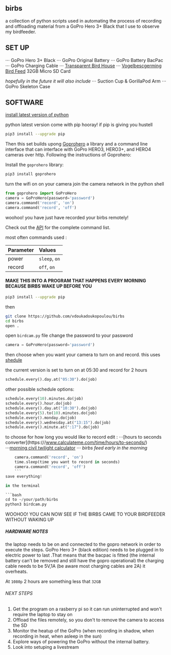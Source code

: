 ## birbs
a collection of python scripts used in automating the process of recording and offloading material from a GoPro Hero 3+ Black that I use to observe my birdfeeder.

## SET UP
⋅⋅⋅ GoPro Hero 3+ Black
⋅⋅⋅ GoPro Original Battery
⋅⋅⋅ GoPro Battery BacPac
⋅⋅⋅ GoPro Charging Cable
⋅⋅⋅ [Transparent Bird House](https://www.amazon.com/iFCOW-Transparent-Acrylic-Absorption-Installation/dp/B084L14RCT/ref=sr_1_29?dchild=1&keywords=acrylic+bird+feeders&qid=1587835858&sr=8-29)
⋅⋅⋅ [Vogelbescgerming Bird Feed](https://www.vogelbeschermingshop.nl/4-seizoenenstrooivoer-met-meelwormen-25-kg)
32GB Micro SD Card

*hopefully in the future it will also include*
⋅⋅⋅ Suction Cup & GorillaPod Arm
⋅⋅⋅ GoPro Skeleton Case


## SOFTWARE
[install latest version of python](https://www.python.org/downloads/)

python latest version come with pip hooray!
if pip is giving you hustell

```bash
pip3 install --upgrade pip
```

Then this set builds upong [Goprohero](https://github.com/joshvillbrandt/goprohero) a library and a command line interface that can interface with GoPro HERO3, HERO3+, and HERO4 cameras over http.
Following the instructions of Goprohero:

Install the `goprohero` library:

```bash
pip3 install goprohero
```
turn the wifi on on your camera
join the camera network
in the python shell

```python
from goprohero import GoProHero
camera = GoProHero(password='password')
camera.command('record', 'on')
camera.command('record', 'off')
```

woohoo! you have just have recorded your birbs remotely!

Check out the [API](https://github.com/joshvillbrandt/goprohero/blob/master/docs/API.md) for the complete command list.

most often commands used :

Parameter | Values
--- |:---
power | `sleep`, `on`
record | `off`, `on`
  
#### MAKE THIS INTO A PROGRAM THAT HAPPENS EVERY MORNING BECAUSE BIRBS WAKE UP BEFORE YOU

```bash
pip3 install --upgrade pip
```
then

```bash
git clone https://github.com/vdoukadoukopoulou/birbs
cd birbs
open .
```

open `birdcam.py` file 
change the password to your password

```python
camera = GoProHero(password='password')
```
then choose when you want your camera to turn on and record.
this uses [shedule](https://pypi.org/project/schedule/)

the current version is set to turn on at 05:30 and record for 2 hours
```python
schedule.every().day.at("05:30").do(job)
```

other possible schedule options:
```python
schedule.every(10).minutes.do(job)
schedule.every().hour.do(job)
schedule.every().day.at("10:30").do(job)
schedule.every(5).to(10).minutes.do(job)
schedule.every().monday.do(job)
schedule.every().wednesday.at("13:15").do(job)
schedule.every().minute.at(":17").do(job)
```

to choose for how long you would like to record edit :
⋅⋅⋅[hours to seconds converter](https:(//www.calculateme.com/time/hours/to-seconds/)
⋅⋅⋅[morning civil twilight calculator](https://www.suntoday.org/sunrise-sunset/tomorrow.html)
⋅⋅⋅ *birbs feed early in the morning*

```python
    camera.command('record', 'on')
    time.sleep(time you want to record in seconds)
    camera.command('record', 'off')
    ```
save everything!

in the terminal

```bash
cd to ~/your/path/birbs
python3 birdcam.py
```
WOOHOO! YOU CAN NOW SEE IF THE BIRBS CAME TO YOUR BIRDFEEDER WITHOUT WAKING UP



##### HARDWARE NOTES
the laptop needs to be on and connected to the gopro network in order to execute the steps.
GoPro Hero 3+ (black edition) needs to be plugged in to electric power to last .That means that the bacpac is fitted (the internal battery can't be removed and still have the gopro operational) the charging cable needs to be 5V,1A (be aware most charging cables are 2A)
it overheats.

At `1080p` 2 hours are something less that `32GB`

###### NEXT STEPS
1. Get the program on a rasberry pi so it can run uninterrupted and won't require the laptop to stay on
2. Offload the files remotely, so you don't to remove the camera to access the SD
3. Monitor the heatup of the GoPro (when recording in shadow, when recording in heat, when asleep in the sun)
4. Explore ways of powering the GoPro without the internal battery.
5. Look into setuping a livestream
